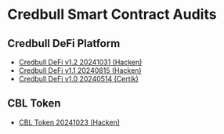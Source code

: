# Credbull Smart Contract Audits

## Credbull DeFi Platform
- [Credbull DeFi v1.2 20241031 (Hacken)](./credbull-defi/Credbull-DeFi_Audit_20241031_Hacken.pdf)
- [Credbull DeFi v1.1 20240815 (Hacken)](./credbull-defi/Credbull-DeFi_Audit_20240815_Hacken.pdf)
- [Credbull DeFi v1.0 20240514 (Certik)](./credbull-defi/Credbull-DeFi_Audit_20240514.pdf)

## CBL Token
- [CBL Token 20241023 (Hacken)](./credbull-defi/Credbull-CBL_Audit_20241023_Hacken.pdf)
